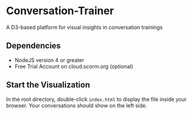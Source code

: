 
# Conversation-Trainer
A D3-based platform for visual insights in conversation trainings

## Dependencies
* NodeJS version 4 or greater
* Free Trial Account on cloud.scorm.org (optional)

## Start the Visualization
In the root directory, double-click ```index.html``` to display the file inside your browser. Your conversations should show on the left side.